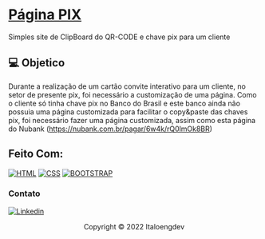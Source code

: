 
# [Página PIX]([https://pix-bb.vercel.app/)

Simples site de ClipBoard do QR-CODE e chave pix para um cliente

## 💻 Objetico
Durante a realização de um cartão convite interativo para um cliente, no setor de presente pix, foi necessário a customização de uma página.
Como o cliente só tinha chave pix no Banco do Brasil e este banco ainda não possuia uma página customizada para facilitar o copy&paste das chaves pix, foi necessário fazer uma página customizada, assim como esta página do Nubank (https://nubank.com.br/pagar/6w4k/rQ0lmOk8BR)

## Feito Com:
[![HTML](https://img.shields.io/badge/HTML5-E34F26?style=for-the-badge&logo=html5&logoColor=white)](https://developer.mozilla.org/pt-BR/docs/Web/HTML)
[![CSS](https://img.shields.io/badge/CSS3-1572B6?style=for-the-badge&logo=css3&logoColor=white)](https://www.w3schools.com/css/)
[![BOOTSTRAP](https://img.shields.io/badge/Bootstrap-563D7C?style=for-the-badge&logo=bootstrap&logoColor=white)](https://getbootstrap.com/)



### Contato

[![Linkedin](https://img.shields.io/badge/LinkedIn-0077B5?style=for-the-badge&logo=linkedin&logoColor=white)](https://www.linkedin.com/in/italoengdev/)

<p align="center">Copyright © 2022 Italoengdev</p>

